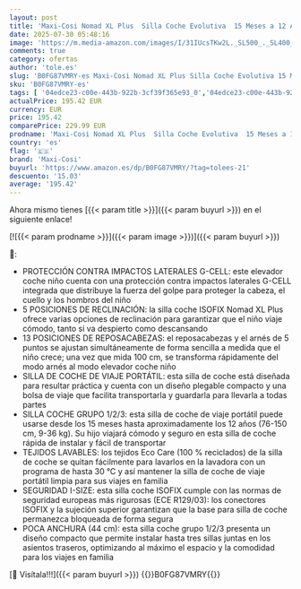 ```yaml
---
layout: post
title: 'Maxi-Cosi Nomad XL Plus  Silla Coche Evolutiva  15 Meses a 12 Años  76-150 cm  Silla Coche Plegable de Viaje  Protección contra Impactos Laterales G-CELL  Bolsa de Viaje  Authentic Black'
date: 2025-07-30 05:48:16
image: 'https://m.media-amazon.com/images/I/31IUcsTKw2L._SL500_._SL400_.jpg'
comments: true
category: ofertas
author: 'tole.es'
slug: 'B0FG87VMRY-es Maxi-Cosi Nomad XL Plus Silla Coche Evolutiva 15 Meses a...'
sku: 'B0FG87VMRY-es'
tags: [ '04edce23-c00e-443b-922b-3cf39f365e93_0','04edce23-c00e-443b-922b-3cf39f365e93_7401','Arborist Merchandising Root','Bebé','Novedades: Bebé','Self Service','Sillas de coche','Sillas de coche y accesorios','Special Features Stores','maxi-cosi','🇪🇸', ]
actualPrice: 195.42 EUR
currency: EUR
price: 195.42
comparePrice: 229.99 EUR
prodname: 'Maxi-Cosi Nomad XL Plus  Silla Coche Evolutiva  15 Meses a 12 Años  76-150 cm  Silla Coche Plegable de Viaje  Protección contra Impactos Laterales G-CELL  Bolsa de Viaje  Authentic Black'
country: 'es'
flag: '🇪🇸'
brand: 'Maxi-Cosi'
buyurl: 'https://www.amazon.es/dp/B0FG87VMRY/?tag=tolees-21'
descuento: '15.03'
average: '195.42'
---
```


Ahora mismo tienes [{{< param title >}}]({{< param buyurl >}}) en el siguiente enlace!

[![{{< param prodname >}}]({{< param image >}})]({{< param buyurl >}})

🔎:

- PROTECCIÓN CONTRA IMPACTOS LATERALES G-CELL: este elevador coche niño cuenta con una protección contra impactos laterales G-CELL integrada que distribuye la fuerza del golpe para proteger la cabeza, el cuello y los hombros del niño
- 5 POSICIONES DE RECLINACIÓN: la silla coche ISOFIX Nomad XL Plus ofrece varias opciones de reclinación para garantizar que el niño viaje cómodo, tanto si va despierto como descansando
- 13 POSICIONES DE REPOSACABEZAS: el reposacabezas y el arnés de 5 puntos se ajustan simultáneamente de forma sencilla a medida que el niño crece; una vez que mida 100 cm, se transforma rápidamente del modo arnés al modo elevador coche niño
- SILLA DE COCHE DE VIAJE PORTÁTIL: esta silla de coche está diseñada para resultar práctica y cuenta con un diseño plegable compacto y una bolsa de viaje que facilita transportarla y guardarla para llevarla a todas partes
- SILLA COCHE GRUPO 1/2/3: esta silla de coche de viaje portátil puede usarse desde los 15 meses hasta aproximadamente los 12 años (76-150 cm, 9-36 kg). Su hijo viajará cómodo y seguro en esta silla de coche rápida de instalar y fácil de transportar
- TEJIDOS LAVABLES: los tejidos Eco Care (100 % reciclados) de la silla de coche se quitan fácilmente para lavarlos en la lavadora con un programa de hasta 30 °C y así mantener la silla de coche de viaje portátil limpia para sus viajes en familia
- SEGURIDAD I-SIZE: esta silla coche ISOFIX cumple con las normas de seguridad europeas más rigurosas (ECE R129/03): los conectores ISOFIX y la sujeción superior garantizan que la base para silla de coche permanezca bloqueada de forma segura
- POCA ANCHURA (44 cm): esta silla coche grupo 1/2/3 presenta un diseño compacto que permite instalar hasta tres sillas juntas en los asientos traseros, optimizando al máximo el espacio y la comodidad para los viajes en familia

[🛒 Visítala!!!]({{< param buyurl >}})
{{<world>}}B0FG87VMRY{{</world>}}
